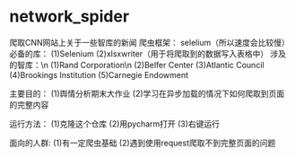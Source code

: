 # network_spider
爬取CNN网站上关于一些智库的新闻
爬虫框架： selelium（所以速度会比较慢）
必备的库：
    (1)Selenium
    (2)xlsxwriter（用于将爬取到的数据写入表格中）
涉及的智库：\n
    (1)Rand Corporation\n
    (2)Belfer Center
    (3)Atlantic Council
    (4)Brookings Institution
    (5)Carnegie Endowment
    
主要目的：
  (1)舆情分析期末大作业
  (2)学习在异步加载的情况下如何爬取到页面的完整内容
  
运行方法：
    (1)克隆这个仓库
    (2)用pycharm打开
    (3)右键运行
    
面向的人群:
    (1)有一定爬虫基础
    (2)遇到使用request爬取不到完整页面的问题
